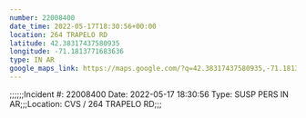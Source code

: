 ```yaml
---
number: 22008400
date_time: 2022-05-17T18:30:56+00:00
location: 264 TRAPELO RD
latitude: 42.38317437580935
longitude: -71.1813771683636
type: IN AR
google_maps_link: https://maps.google.com/?q=42.38317437580935,-71.1813771683636
---
```


;;;;;;Incident #: 22008400   Date: 2022-05-17 18:30:56   Type: SUSP PERS IN AR;;;Location: CVS / 264 TRAPELO RD;;;
